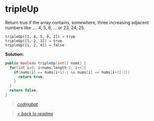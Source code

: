# tripleUp

Return true if the array contains, somewhere, three increasing adjacent numbers like .... 4, 5, 6, ... or 23, 24, 25.

```
tripleUp([1, 4, 5, 6, 2]) → true
tripleUp([1, 2, 3]) → true
tripleUp([1, 2, 4]) → false
```

**Solution:**

```java
public boolean tripleUp(int[] nums) {
  for(int i=0; i<nums.length-2; i++){
    if(nums[i] == nums[i+1]-1 && nums[i] == nums[i+2]-2){
      return true;
    }
  }
  return false;
}
```

> _[codingbat](https://codingbat.com/prob/p137874)_

> [< _back to readme_](FINDREPLACEREADME)